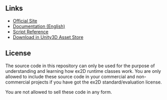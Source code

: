 ## Links

* [Official Site](http://www.ex-dev.com/ex2d) 
* [Documentation (English)](https://github.com/exdev/ex2d_doc/wiki)
* [Script Reference](TODO)
* [Download in Unity3D Asset Store](http://u3d.as/content/ex-dev-team/ex2d-v1-0-0/2eJ)

## License

The source code in this repository can only be used for the purpose of understanding and learning how ex2D runtime classes work. You are only allowed to include these source code in your commercial and non-commercial projects if you have got the ex2D standard/evaluation license.

You are not allowed to sell these code in any form.
